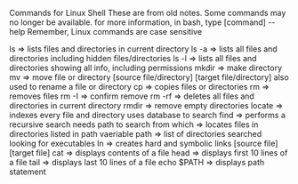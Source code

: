 Commands for Linux Shell
These are from old notes. Some commands may no longer be available.
for more information, in bash, type [command] --help 
Remember, Linux commands are case sensitive

ls			=> lists files and directories in current directory
ls -a		=> lists all files and directories including hidden files/directories
ls -l		=> lists all files and directories showing all info, including permissions
mkdir 		=> make directory
mv			=> move file or directory [source file/directory] [target file/directory]
				also used to rename a file or directory
cp			=> copies files or directories
rm			=> removes files
rm -I		=> confirm remove
rm -rf		=> deletes all files and directories in current directory
rmdir		=> remove empty directories
locate		=> indexes every file and directory
				uses database to search
find		=> performs a recursive search
				needs path to search from
which		=> locates files in directories listed in path vaeriable
path		=> list of directories searched looking for executables
ln			=> creates hard and symbolic links [source file] [target file]
cat			=> displays contents of a file
head		=> displays first 10 lines of a file
tail		=> displays last 10 lines of a file
echo $PATH	=> displays path statement
